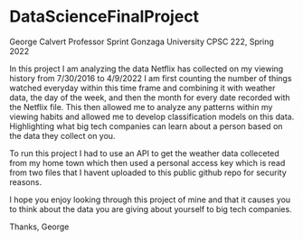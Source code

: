 # DataScienceFinalProject
George Calvert
Professor Sprint
Gonzaga University
CPSC 222, Spring 2022



In this project I am analyzing the data Netflix has collected on my viewing history from 7/30/2016 to 4/9/2022
I am first counting the number of things watched everyday within this time frame and combining it with weather data, the day of the week,
and then the month for every date recorded with the Netflix file. This then allowed me to analyze any patterns within my viewing habits 
and allowed me to develop classification models on this data. Highlighting what big tech companies can learn about a person based on the data they collect on you.

To run this project I had to use an API to get the weather data colleceted from my home town which then used a personal access key which is read from two files 
that I havent uploaded to this public github repo for security reasons.

I hope you enjoy looking through this project of mine and that it causes you to think about the data you are giving about yourself to big tech companies.

Thanks,
George
